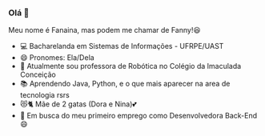 ### Olá 👋
Meu nome é Fanaina, mas podem me chamar de Fanny!😆

- 💻 Bacharelanda em Sistemas de Informações - UFRPE/UAST
- 😄 Pronomes: Ela/Dela
- 🔭 Atualmente sou professora de Robótica no Colégio da Imaculada Conceição
- 📚 Aprendendo Java, Python, e o que mais aparecer na area de tecnologia rsrs
- 😻🐈 Mãe de 2 gatas (Dora e Nina)💕
- 💼 Em busca do meu primeiro emprego como Desenvolvedora Back-End 😄



<!--
**fanainaalves/fanainaalves** is a ✨ _special_ ✨ repository because its `README.md` (this file) appears on your GitHub profile.

Here are some ideas to get you started:

- 🔭 I’m currently working on ...
- 🌱 I’m currently learning ...
- 👯 I’m looking to collaborate on ...
- 🤔 I’m looking for help with ...
- 💬 Ask me about ...
- 📫 How to reach me: ...
- 😄 Pronouns: ...
- ⚡ Fun fact: ...
-->
